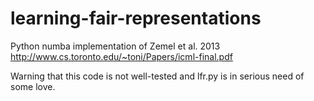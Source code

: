 # learning-fair-representations
Python numba implementation of Zemel et al. 2013
http://www.cs.toronto.edu/~toni/Papers/icml-final.pdf

Warning that this code is not well-tested and lfr.py is in serious need of some love.
